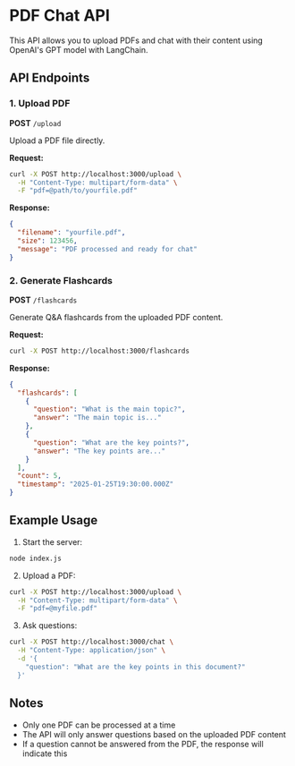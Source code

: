 # PDF Chat API

This API allows you to upload PDFs and chat with their content using OpenAI's GPT model with LangChain.

## API Endpoints

### 1. Upload PDF
**POST** `/upload`

Upload a PDF file directly.

**Request:**
```bash
curl -X POST http://localhost:3000/upload \
  -H "Content-Type: multipart/form-data" \
  -F "pdf=@path/to/yourfile.pdf"
```

**Response:**
```json
{
  "filename": "yourfile.pdf",
  "size": 123456,
  "message": "PDF processed and ready for chat"
}
```

### 2. Generate Flashcards
**POST** `/flashcards`

Generate Q&A flashcards from the uploaded PDF content.

**Request:**
```bash
curl -X POST http://localhost:3000/flashcards
```

**Response:**
```json
{
  "flashcards": [
    {
      "question": "What is the main topic?",
      "answer": "The main topic is..."
    },
    {
      "question": "What are the key points?",
      "answer": "The key points are..."
    }
  ],
  "count": 5,
  "timestamp": "2025-01-25T19:30:00.000Z"
}
```

## Example Usage

1. Start the server:
```bash
node index.js
```

2. Upload a PDF:
```bash
curl -X POST http://localhost:3000/upload \
  -H "Content-Type: multipart/form-data" \
  -F "pdf=@myfile.pdf"
```

3. Ask questions:
```bash
curl -X POST http://localhost:3000/chat \
  -H "Content-Type: application/json" \
  -d '{
    "question": "What are the key points in this document?"
  }'
```

## Notes
- Only one PDF can be processed at a time
- The API will only answer questions based on the uploaded PDF content
- If a question cannot be answered from the PDF, the response will indicate this
